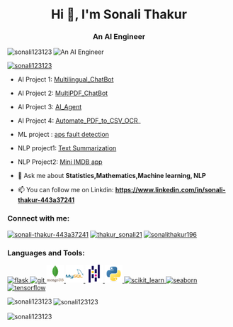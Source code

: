 <h1 align="center">Hi 👋, I'm Sonali Thakur</h1>
<h3 align="center">An AI Engineer</h3>

<img align="right" alt="An AI Engineer" width="400" src="https://www.privatelabelfitness.com/wp-content/uploads/RemoteWorkerv01-1024x640.png">

<p align="left"> <img src="https://komarev.com/ghpvc/?username=sonali123123&label=Profile%20views&color=0e75b6&style=flat" alt="sonali123123" /> </p>

<p align="left"> <a href="https://github.com/ryo-ma/github-profile-trophy"><img src="https://github-profile-trophy.vercel.app/?username=sonali123123" alt="sonali123123" /></a> </p>



- AI Project 1: [Multilingual_ChatBot](https://github.com/sonali123123/Multilingual_ChatBot)
  
- AI Project 2: [MultiPDF_ChatBot](https://github.com/sonali123123/MultiPDF_ChatBot)

- AI Project 3: [AI_Agent](https://github.com/sonali123123/Python_AI_Agent)

- AI Project 4: [Automate_PDF_to_CSV_OCR](https://github.com/sonali123123/Automate_PDF_to_CSV)_

- ML project : [aps fault detection](https://github.com/sonali123123/aps-fault-detection)

- NLP project1: [Text Summarization](https://github.com/sonali123123/Text-Summarization-Project)

- NLP Project2: [Mini IMDB app](https://github.com/sonali123123/Mini-IMDB-app)



- 💬 Ask me about **Statistics,Mathematics,Machine learning, NLP**

- 📫 You can follow me on Linkdin: **https://www.linkedin.com/in/sonali-thakur-443a37241**

<h3 align="left">Connect with me:</h3>
<p align="left">
<a href="https://linkedin.com/in/sonali-thakur-443a37241" target="blank"><img align="center" src="https://raw.githubusercontent.com/rahuldkjain/github-profile-readme-generator/master/src/images/icons/Social/linked-in-alt.svg" alt="sonali-thakur-443a37241" height="30" width="40" /></a>
<a href="https://instagram.com/thakur_sonali21" target="blank"><img align="center" src="https://raw.githubusercontent.com/rahuldkjain/github-profile-readme-generator/master/src/images/icons/Social/instagram.svg" alt="thakur_sonali21" height="30" width="40" /></a>
<a href="https://www.hackerrank.com/sonalithakur196" target="blank"><img align="center" src="https://raw.githubusercontent.com/rahuldkjain/github-profile-readme-generator/master/src/images/icons/Social/hackerrank.svg" alt="sonalithakur196" height="30" width="40" /></a>
</p>

<h3 align="left">Languages and Tools:</h3>
<p align="left"> <a href="https://flask.palletsprojects.com/" target="_blank" rel="noreferrer"> <img src="https://www.vectorlogo.zone/logos/pocoo_flask/pocoo_flask-icon.svg" alt="flask" width="40" height="40"/> </a> <a href="https://git-scm.com/" target="_blank" rel="noreferrer"> <img src="https://www.vectorlogo.zone/logos/git-scm/git-scm-icon.svg" alt="git" width="40" height="40"/> </a> <a href="https://www.mongodb.com/" target="_blank" rel="noreferrer"> <img src="https://raw.githubusercontent.com/devicons/devicon/master/icons/mongodb/mongodb-original-wordmark.svg" alt="mongodb" width="40" height="40"/> </a> <a href="https://www.mysql.com/" target="_blank" rel="noreferrer"> <img src="https://raw.githubusercontent.com/devicons/devicon/master/icons/mysql/mysql-original-wordmark.svg" alt="mysql" width="40" height="40"/> </a> <a href="https://pandas.pydata.org/" target="_blank" rel="noreferrer"> <img src="https://raw.githubusercontent.com/devicons/devicon/2ae2a900d2f041da66e950e4d48052658d850630/icons/pandas/pandas-original.svg" alt="pandas" width="40" height="40"/> </a> <a href="https://www.python.org" target="_blank" rel="noreferrer"> <img src="https://raw.githubusercontent.com/devicons/devicon/master/icons/python/python-original.svg" alt="python" width="40" height="40"/> </a> <a href="https://scikit-learn.org/" target="_blank" rel="noreferrer"> <img src="https://upload.wikimedia.org/wikipedia/commons/0/05/Scikit_learn_logo_small.svg" alt="scikit_learn" width="40" height="40"/> </a> <a href="https://seaborn.pydata.org/" target="_blank" rel="noreferrer"> <img src="https://seaborn.pydata.org/_images/logo-mark-lightbg.svg" alt="seaborn" width="40" height="40"/> </a> <a href="https://www.tensorflow.org" target="_blank" rel="noreferrer"> <img src="https://www.vectorlogo.zone/logos/tensorflow/tensorflow-icon.svg" alt="tensorflow" width="40" height="40"/> </a> </p>

<p><img align="left" src="https://github-readme-stats.vercel.app/api/top-langs?username=sonali123123&show_icons=true&locale=en&layout=compact" alt="sonali123123" /></p>

<p>&nbsp;<img align="center" src="https://github-readme-stats.vercel.app/api?username=sonali123123&show_icons=true&locale=en" alt="sonali123123" /></p>

<p><img align="center" src="https://github-readme-streak-stats.herokuapp.com/?user=sonali123123&" alt="sonali123123" /></p>
